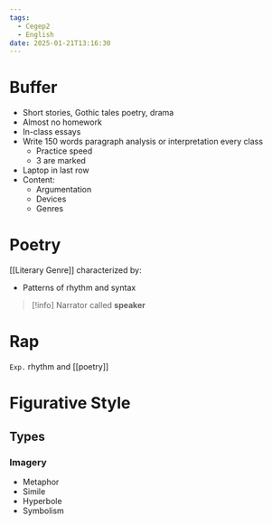 ```yaml
---
tags:
  - Cegep2
  - English
date: 2025-01-21T13:16:30
---
```


# Buffer

- Short stories, Gothic tales poetry, drama
- Almost no homework
- In-class essays
- Write 150 words paragraph analysis or interpretation every class
	- Practice speed
	- 3 are marked
- Laptop in last row
- Content:
	- Argumentation
	- Devices
	- Genres

# Poetry

[[Literary Genre]] characterized by:

- Patterns of rhythm and syntax

> [!info] Narrator called **speaker**

# Rap

`Exp.` rhythm and [[poetry]]

# Figurative Style

## Types

### Imagery

- Metaphor
- Simile
- Hyperbole
- Symbolism